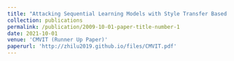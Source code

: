 ```yaml
---
title: "Attacking Sequential Learning Models with Style Transfer Based Adversarial Examples"
collection: publications
permalink: /publication/2009-10-01-paper-title-number-1
date: 2021-10-01
venue: 'CMVIT (Runner Up Paper)'
paperurl: 'http://zhilu2019.github.io/files/CMVIT.pdf'
---
```

